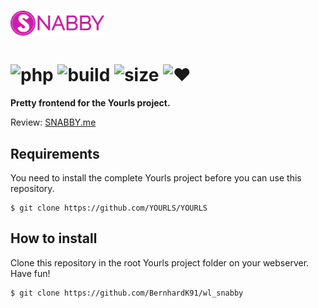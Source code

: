 # ![snabby](assets/img/logo-complete.png)

# ![php](https://img.shields.io/badge/php-%3E5.6-blue.svg) ![build](https://img.shields.io/badge/build-passed-brightgreen.svg) ![size](https://img.shields.io/badge/code%20size-809kb-blue.svg) ![&hearts;](https://img.shields.io/badge/made%20with-%E2%9D%A4-ff69b4.svg)

**Pretty frontend for the Yourls project.**

Review: [SNABBY.me](https://snabby.me)


## Requirements

You need to install the complete Yourls project before you can use this repository.

```
$ git clone https://github.com/YOURLS/YOURLS
```


## How to install

Clone this repository in the root Yourls project folder on your webserver. Have fun!

```
$ git clone https://github.com/BernhardK91/wl_snabby
```

